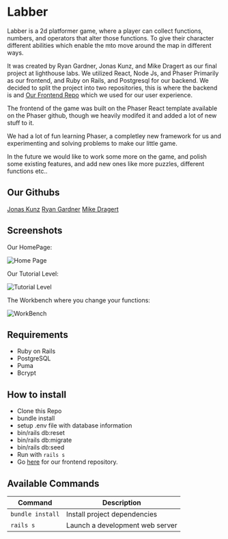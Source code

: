 # Labber

Labber is a 2d platformer game, where a player can collect functions, numbers, and operators that alter those functions. To give their character different abilities which enable the mto move around the map in different ways. 

It was created by Ryan Gardner, Jonas Kunz, and Mike Dragert as our final project at lighthouse labs. We utilized React, Node Js, and Phaser Primarily as our frontend, and Ruby on Rails, and Postgresql for our backend.
We decided to split the project into two repositories, this is where the backend is and [Our Frontend Repo](https://github.com/Jonas-Kunz/Phaser-react-template) which we used for our user experience.

The frontend of the game was built on the Phaser React template available on the Phaser github, though we heavily modifed it and added a lot of new stuff to it.

We had a lot of fun learning Phaser, a completley new framework for us and experimenting and solving problems to make our little game.

In the future we would like to work some more on the game, and polish some existing features, and add new ones like more puzzles, different functions etc..

## Our Githubs

[Jonas Kunz](https://github.com/Jonas-Kunz)
[Ryan Gardner](https://github.com/GardRyan)
[Mike Dragert](https://github.com/MikeDragert)

## Screenshots

Our HomePage:

![Home Page](https://github.com/Jonas-Kunz/Phaser-react-template/blob/main/docs/HomePage.png)

Our Tutorial Level:

![Tutorial Level](https://github.com/Jonas-Kunz/Phaser-react-template/blob/main/docs/TutorialLevel.png)

The Workbench where you change your functions:

![WorkBench](https://github.com/Jonas-Kunz/Phaser-react-template/blob/main/docs/Workbench22.png)

## Requirements

- Ruby on Rails
- PostgreSQL
- Puma
- Bcrypt 

## How to install

- Clone this Repo
- bundle install
- setup .env file with database information
- bin/rails db:reset
- bin/rails db:migrate
- bin/rails db:seed
- Run with ```rails s```
- Go [here](https://github.com/Jonas-Kunz/Phaser-react-template) for our frontend repository.

## Available Commands

| Command | Description |
|---------|-------------|
| `bundle install` | Install project dependencies |
| `rails s` | Launch a development web server |
